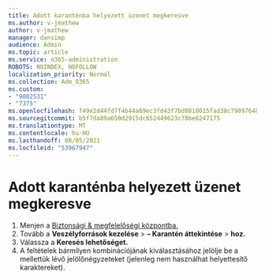 ```yaml
---
title: Adott karanténba helyezett üzenet megkeresve
ms.author: v-jmathew
author: v-jmathew
manager: dansimp
audience: Admin
ms.topic: article
ms.service: o365-administration
ROBOTS: NOINDEX, NOFOLLOW
localization_priority: Normal
ms.collection: Adm_O365
ms.custom:
- "9002531"
- "7375"
ms.openlocfilehash: f49e2d44fd7f4b44a69ec3fd43f7bd0818015fad38c79097648456f53ff6870e
ms.sourcegitcommit: b5f7da89a650d2915dc652449623c78be6247175
ms.translationtype: MT
ms.contentlocale: hu-HU
ms.lasthandoff: 08/05/2021
ms.locfileid: "53967947"
---
```

# <a name="find-a-specific-quarantined-message"></a>Adott karanténba helyezett üzenet megkeresve

1. Menjen a [Biztonsági & megfelelőségi központba.](https://go.microsoft.com/fwlink/p/?linkid=2077143)
2. Tovább a **Veszélyforrások kezelése**  >  **– Karantén áttekintése**  >  **hoz.**
3. Válassza a **Keresés lehetőséget.**
4. A feltételek bármilyen kombinációjának kiválasztásához jelölje be a mellettük lévő jelölőnégyzeteket (jelenleg nem használhat helyettesítő karaktereket).
